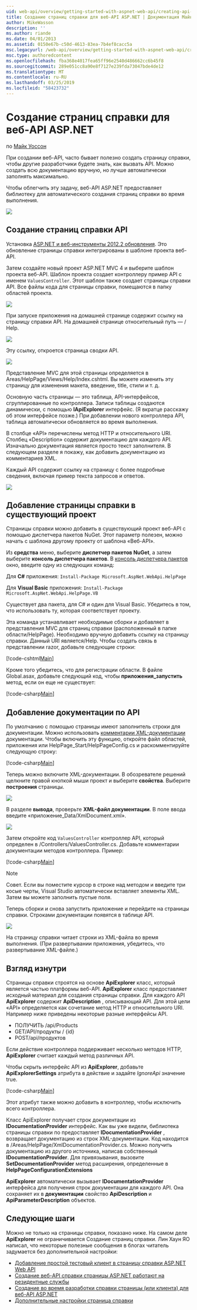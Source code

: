 ```yaml
---
uid: web-api/overview/getting-started-with-aspnet-web-api/creating-api-help-pages
title: Создание страниц справки для веб-API ASP.NET | Документация Майкрософт
author: MikeWasson
description: ''
ms.author: riande
ms.date: 04/01/2013
ms.assetid: 0150e67b-c50d-4613-83ea-7b4ef8cacc5a
msc.legacyurl: /web-api/overview/getting-started-with-aspnet-web-api/creating-api-help-pages
msc.type: authoredcontent
ms.openlocfilehash: fba368e4017fea65ff96e2540d486662cc6b45f8
ms.sourcegitcommit: 289e051cc8a90e8f7127e239fda73047bde4de12
ms.translationtype: MT
ms.contentlocale: ru-RU
ms.lasthandoff: 03/25/2019
ms.locfileid: "58423732"
---
```

<a name="creating-help-pages-for-aspnet-web-api"></a>Создание страниц справки для веб-API ASP.NET
====================
по [Майк Уоссон](https://github.com/MikeWasson)

При создании веб-API, часто бывает полезно создать страницу справки, чтобы другие разработчики будете знать, как вызвать API. Можно создать всю документацию вручную, но лучше автоматически заполнять максимально.

Чтобы облегчить эту задачу, веб-API ASP.NET предоставляет библиотеку для автоматического создания страниц справки во время выполнения.

![](creating-api-help-pages/_static/image1.png)

## <a name="creating-api-help-pages"></a>Создание страниц справки API

Установка [ASP.NET и веб-инструменты 2012.2 обновления](https://go.microsoft.com/fwlink/?LinkId=282650). Это обновление страницы справки интегрированы в шаблоне проекта веб-API.

Затем создайте новый проект ASP.NET MVC 4 и выберите шаблон проекта веб-API. Шаблон проекта создает контроллеру пример API с именем `ValuesController`. Этот шаблон также создает страницы справки API. Все файлы кода для страницы справки, помещаются в папку областей проекта.

![](creating-api-help-pages/_static/image2.png)

При запуске приложения на домашней странице содержит ссылку на страницу справки API. На домашней странице относительный путь — / Help.

![](creating-api-help-pages/_static/image3.png)

Эту ссылку, откроется страница сводки API.

![](creating-api-help-pages/_static/image4.png)

Представление MVC для этой страницы определяется в Areas/HelpPage/Views/Help/Index.cshtml. Вы можете изменить эту страницу для изменения макета, введение, title, стили и т. д.

Основную часть страницы — это таблица, API-интерфейсов, сгруппированные по контроллера. Записи таблицы создаются динамически, с помощью **IApiExplorer** интерфейс. (Я вкратце расскажу об этом интерфейсе позже.) При добавлении нового контроллера API, таблица автоматически обновляется во время выполнения.

В столбце «API» перечислены метод HTTP и относительного URI. Столбец «Description» содержит документацию для каждого API. Изначально документация является просто текст заполнителя. В следующем разделе я покажу, как добавить документацию из комментариев XML.

Каждый API содержит ссылку на страницу с более подробные сведения, включая пример текста запросов и ответов.

![](creating-api-help-pages/_static/image5.png)

## <a name="adding-help-pages-to-an-existing-project"></a>Добавление страницы справки в существующий проект

Страницы справки можно добавить в существующий проект веб-API с помощью диспетчера пакетов NuGet. Этот параметр полезен, можно начать с шаблона другому проекту от шаблона «Веб-API».

Из **средства** меню, выберите **диспетчер пакетов NuGet**, а затем выберите **консоль диспетчера пакетов**. В [консоль диспетчера пакетов](http://docs.nuget.org/docs/start-here/using-the-package-manager-console) окно, введите одну из следующих команд:

Для **C#** приложения: `Install-Package Microsoft.AspNet.WebApi.HelpPage`

Для **Visual Basic** приложения: `Install-Package Microsoft.AspNet.WebApi.HelpPage.VB`

Существует два пакета, для C# и один для Visual Basic. Убедитесь в том, что использовать ту, которая соответствует проекту.

Эта команда устанавливает необходимые сборки и добавляет в представления MVC для страниц справки (расположенный в папке области/HelpPage). Необходимо вручную добавить ссылку на страницу справки. Данный URI является/Help. Чтобы создать связь в представлении razor, добавьте следующие строки:

[!code-cshtml[Main](creating-api-help-pages/samples/sample1.cshtml)]

Кроме того убедитесь, что для регистрации области. В файле Global.asax, добавьте следующий код, чтобы **приложения\_запустить** метод, если он еще не существует:

[!code-csharp[Main](creating-api-help-pages/samples/sample2.cs?highlight=4)]

## <a name="adding-api-documentation"></a>Добавление документации по API

По умолчанию с помощью страницы имеют заполнитель строки для документации. Можно использовать [комментарии XML-документации](https://msdn.microsoft.com/library/b2s063f7.aspx) документации. Чтобы включить эту функцию, откройте файл областей, приложения или HelpPage\_Start/HelpPageConfig.cs и раскомментируйте следующую строку:

[!code-csharp[Main](creating-api-help-pages/samples/sample3.cs)]

Теперь можно включите XML-документации. В обозревателе решений щелкните правой кнопкой мыши проект и выберите **свойства**. Выберите **построения** страницы.

![](creating-api-help-pages/_static/image6.png)

В разделе **вывода**, проверьте **XML-файл документации**. В поле ввода введите «приложение\_Data/XmlDocument.xml».

![](creating-api-help-pages/_static/image7.png)

Затем откройте код `ValuesController` контроллер API, который определен в /Controllers/ValuesController.cs. Добавьте комментарии документации методов контроллера. Пример:

[!code-csharp[Main](creating-api-help-pages/samples/sample4.cs)]

> [!NOTE]
> Совет. Если вы поместите курсор в строке над методом и введите три косые черты, Visual Studio автоматически вставляет элементы XML. Затем вы можете заполнить пустые поля.


Теперь сборки и снова запустить приложение и перейдите на страницы справки. Строками документации появятся в таблице API.

![](creating-api-help-pages/_static/image8.png)

На страницу справки читает строки из XML-файла во время выполнения. (При развертывании приложения, убедитесь, что развертывание XML-файле.)

## <a name="under-the-hood"></a>Взгляд изнутри

Страницы справки строятся на основе **ApiExplorer** класс, который является частью платформы веб-API. **ApiExplorer** класс предоставляет исходный материал для создания страницы справки. Для каждого API **ApiExplorer** содержит **ApiDescription** , описывающий API. Для этой цели «API» определяется как сочетание метод HTTP и относительного URI. Например ниже приведены некоторые разные интерфейсы API.

- ПОЛУЧИТЬ /api/Products
- GET/API/продукты / {id}
- POST/api/продуктов

Если действие контроллера поддерживает несколько методов HTTP, **ApiExplorer** считает каждый метод различных API.

Чтобы скрыть интерфейс API из **ApiExplorer**, добавьте **ApiExplorerSettings** атрибута в действие и задайте *IgnoreApi* значение true.

[!code-csharp[Main](creating-api-help-pages/samples/sample5.cs)]

Этот атрибут также можно добавить в контроллер, чтобы исключить всего контроллера.

Класс ApiExplorer получает строк документации из **IDocumentationProvider** интерфейс. Как вы уже видели, библиотека страницы справки по предоставляет **IDocumentationProvider** , возвращает документацию из строк XML-документации. Код находится в /Areas/HelpPage/XmlDocumentationProvider.cs. Можно получить документацию из другого источника, написав собственный **IDocumentationProvider**. Для привязывания, вызовите **SetDocumentationProvider** метод расширения, определенные в **HelpPageConfigurationExtensions**

**ApiExplorer** автоматически вызывает **IDocumentationProvider** интерфейса для получения строк документации для каждого API. Она сохраняет их в **документации** свойство **ApiDescription** и **ApiParameterDescription** объектов.

## <a name="next-steps"></a>Следующие шаги

Можно не только на страницы справки, показано ниже. На самом деле **ApiExplorer** не ограничивается Создание страниц справки. Лин Хаун ЯО написал, что некоторые полезные сообщения в блогах читатель задумается без дополнительной настройки:

- [Добавление простой тестовый клиент в страницу справки ASP.NET Web API](https://blogs.msdn.com/b/yaohuang1/archive/2012/12/02/adding-a-simple-test-client-to-asp-net-web-api-help-page.aspx)
- [Создание веб-API справки страницы ASP.NET работают на резидентные службы](https://blogs.msdn.com/b/yaohuang1/archive/2012/12/20/making-asp-net-web-api-help-page-work-on-self-hosted-services.aspx)
- [Создание во время разработки справки страницы (или клиента) для веб-API ASP.NET](https://blogs.msdn.com/b/yaohuang1/archive/2013/01/20/design-time-generation-of-help-page-or-proxy-for-asp-net-web-api.aspx)
- [Дополнительные настройки страница справки](https://blogs.msdn.com/b/yaohuang1/archive/2012/12/10/asp-net-web-api-help-page-part-3-advanced-help-page-customizations.aspx)
